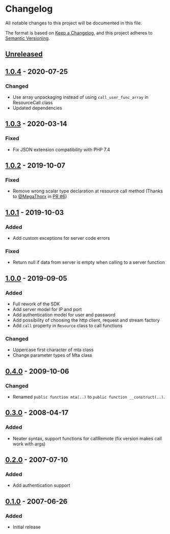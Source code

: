 # Changelog
All notable changes to this project will be documented in this file.

The format is based on [Keep a Changelog](https://keepachangelog.com/en/1.0.0/),
and this project adheres to [Semantic Versioning](https://semver.org/spec/v2.0.0.html).

## [Unreleased]

## [1.0.4] - 2020-07-25
### Changed
- Use array unpackaging instead of using `call_user_func_array` in ResourceCall class
- Updated dependencies

## [1.0.3] - 2020-03-14
### Fixed
- Fix JSON extension compatibility with PHP 7.4

## [1.0.2] - 2019-10-07
### Fixed
- Remove wrong scalar type declaration at resource call method (Thanks to [@MegaThorx](https://github.com/MegaThorx) in [PR #6](https://github.com/multitheftauto/mtasa-php-sdk/pull/6))

## [1.0.1] - 2019-10-03
### Added
- Add custom exceptions for server code errors

### Fixed
- Return null if data from server is empty when calling to a server function

## [1.0.0] - 2019-09-05
### Added
- Full rework of the SDK
- Add server model for IP and port
- Add authentication model for user and password
- Add possibility of choosing the http client, request and stream factory
- Add `call` property in `Resource` class to call functions

### Changed
- Uppercase first character of mta class
- Change parameter types of Mta class

## [0.4.0] - 2009-10-06
### Changed
- Renamed `public function mta(..)` to `public function __construct(..)`.

## [0.3.0] - 2008-04-17
### Added
- Neater syntax, support functions for callRemote (fix version makes call work with args)

## [0.2.0] - 2007-07-10
### Added
- Add authentication support

## [0.1.0] - 2007-06-26
### Added
- Initial release

[Unreleased]: https://github.com/multitheftauto/mtasa-php-sdk/compare/v1.0.4...HEAD
[1.0.4]: https://github.com/multitheftauto/mtasa-php-sdk/compare/v1.0.3...v1.0.4
[1.0.3]: https://github.com/multitheftauto/mtasa-php-sdk/compare/v1.0.2...v1.0.3
[1.0.2]: https://github.com/multitheftauto/mtasa-php-sdk/compare/v1.0.1...v1.0.2
[1.0.1]: https://github.com/multitheftauto/mtasa-php-sdk/compare/v1.0.0...v1.0.1
[1.0.0]: https://github.com/multitheftauto/mtasa-php-sdk/compare/v0.4.0...v1.0.0
[0.4.0]: https://github.com/multitheftauto/mtasa-php-sdk/compare/v0.3.0...v0.4.0
[0.3.0]: https://github.com/multitheftauto/mtasa-php-sdk/compare/v0.2.0...v0.3.0
[0.2.0]: https://github.com/multitheftauto/mtasa-php-sdk/compare/v0.1.0...v0.2.0
[0.1.0]: https://github.com/multitheftauto/mtasa-php-sdk/releases/tag/v0.1.0
